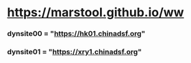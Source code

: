 # https://marstool.github.io/ww

### dynsite00 = "https://hk01.chinadsf.org"
### dynsite01 = "https://xry1.chinadsf.org"
